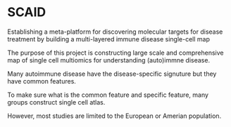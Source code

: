 # SCAID
Establishing a meta-platform for discovering molecular targets for disease treatment by building a multi-layered immune disease single-cell map

The purpose of this project is constructing large scale and comprehensive map of single cell multiomics for understanding (auto)immne disease.

Many autoimmune disease have the disease-specific signuture but they have common features. 

To make sure what is the common feature and specific feature, many groups construct single cell atlas.

However, most studies are limited to the European or Amerian population.

